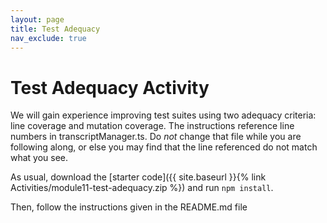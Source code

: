 ```yaml
---
layout: page
title: Test Adequacy
nav_exclude: true
---
```

# Test Adequacy Activity
We will gain experience improving test suites using two adequacy criteria: line coverage and mutation coverage. The instructions reference line numbers in transcriptManager.ts. Do *not* change that file while you are following along, or else you may find that the line referenced do not match what you see.

As usual, download the [starter code]({{ site.baseurl }}{% link Activities/module11-test-adequacy.zip %}) and run `npm install`.

Then, follow the instructions given in the README.md file